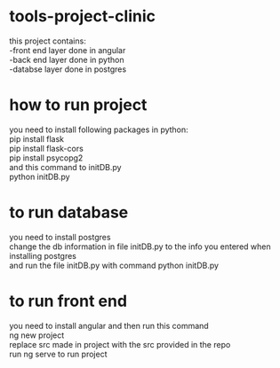 # tools-project-clinic
this project contains: <br>
-front end layer done in angular<br>
-back end layer done in python<br>
-databse layer done in postgres<br>

# how to run project
you need to install following packages in python: <br>
pip install flask <br>
pip install flask-cors <br>
pip install psycopg2 <br>
and this command to initDB.py <br>
python initDB.py

# to run database
you need to install postgres<br>
change the db information in file initDB.py to the info you entered when installing postgres<br>
and run the file initDB.py with command python initDB.py<br>

# to run front end
you need to install angular and then run this command <br>
ng new project<br>
replace src made in project with the src provided in the repo<br>
run ng serve to run project



